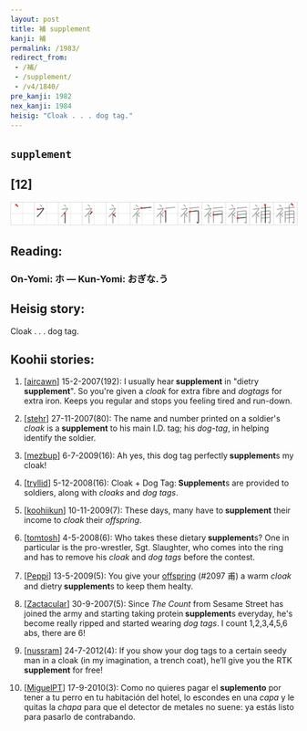 ```yaml
---
layout: post
title: 補 supplement
kanji: 補
permalink: /1983/
redirect_from:
 - /補/
 - /supplement/
 - /v4/1840/
pre_kanji: 1982
nex_kanji: 1984
heisig: "Cloak . . . dog tag."
---
```


## `supplement`

## [12]

<div class="stroke"><img src="../images/E8A39C.png" /></div>

## Reading:

### On-Yomi: ホ &mdash; Kun-Yomi: おぎな.う

## Heisig story:

Cloak . . . dog tag.

## Koohii stories:

1) [<a href="http://kanji.koohii.com/profile/aircawn">aircawn</a>] 15-2-2007(192): I usually hear<strong> supplement</strong> in &quot;dietry<strong> supplement</strong>&quot;. So you&#039;re given a <em>cloak</em> for extra fibre and <em>dogtags</em> for extra iron. Keeps you regular and stops you feeling tired and run-down.

2) [<a href="http://kanji.koohii.com/profile/stehr">stehr</a>] 27-11-2007(80): The name and number printed on a soldier&#039;s <em>cloak</em> is a<strong> supplement</strong> to his main I.D. tag; his <em>dog-tag</em>, in helping identify the soldier.

3) [<a href="http://kanji.koohii.com/profile/mezbup">mezbup</a>] 6-7-2009(16): Ah yes, this dog tag perfectly<strong> supplement</strong>s my cloak!

4) [<a href="http://kanji.koohii.com/profile/tryllid">tryllid</a>] 5-12-2008(16): Cloak + Dog Tag:<strong> Supplement</strong>s are provided to soldiers, along with <em>cloaks</em> and <em>dog tags</em>.

5) [<a href="http://kanji.koohii.com/profile/koohiikun">koohiikun</a>] 10-11-2009(7): These days, many have to<strong> supplement</strong> their income to <em>cloak</em> their <em>offspring</em>.

6) [<a href="http://kanji.koohii.com/profile/tomtosh">tomtosh</a>] 4-5-2008(6): Who takes these dietary<strong> supplement</strong>s? One in particular is the pro-wrestler, Sgt. Slaughter, who comes into the ring and has to remove his <em>cloak</em> and <em>dog tags</em> before the contest.

7) [<a href="http://kanji.koohii.com/profile/Peppi">Peppi</a>] 13-5-2009(5): You give your <a href="../v4/2097">offspring</a> (#2097 甫) a warm <em>cloak</em> and dietry<strong> supplement</strong>s to keep them healty.

8) [<a href="http://kanji.koohii.com/profile/Zactacular">Zactacular</a>] 30-9-2007(5): Since <em>The Count</em> from Sesame Street has joined the army and starting taking protein<strong> supplement</strong>s everyday, he&#039;s become really ripped and started wearing <em>dog tags</em>. I count 1,2,3,4,5,6 abs, there are 6!

9) [<a href="http://kanji.koohii.com/profile/nussram">nussram</a>] 24-7-2012(4): If you show your dog tags to a certain seedy man in a cloak (in my imagination, a trench coat), he’ll give you the RTK<strong> supplement</strong> for free!

10) [<a href="http://kanji.koohii.com/profile/MiguelPT">MiguelPT</a>] 17-9-2010(3): Como no quieres pagar el <strong>suplemento</strong> por tener a tu perro en tu habitación del hotel, lo escondes en una <em>capa</em> y le quitas la <em>chapa</em> para que el detector de metales no suene: ya estás listo para pasarlo de contrabando.
